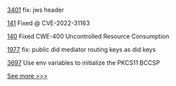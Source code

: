 
[3401](https://github.com/hyperledger/aries-framework-go/pull/3401) fix: jws header

[141](https://github.com/hyperledger/fabric-protos/pull/141) Fixed @ CVE-2022-31163

[140](https://github.com/hyperledger/fabric-protos/pull/140) Fixed CWE-400 Uncontrolled Resource Consumption

[1977](https://github.com/hyperledger/aries-cloudagent-python/pull/1977) fix: public did mediator routing keys as did keys

[3697](https://github.com/hyperledger/fabric/pull/3697) Use env variables to initialize the PKCS11 BCCSP


[See more >>>](https://start-here.hyperledger.org/pull-requests)
